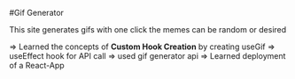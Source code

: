 #Gif Generator

This site generates gifs with one click the memes can be random or desired

=> Learned the concepts of **Custom Hook Creation** by creating useGif
=> useEffect hook for API call
=> used gif generator api
=> Learned deployment of a React-App
